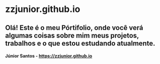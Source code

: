 # zzjunior.github.io
## Olá! Este é o meu Pórtifolio, onde você verá algumas coisas sobre mim meus projetos, trabalhos e o que estou estudando atualmente.
#### Júnior Santos -  https://zzjunior.github.io
